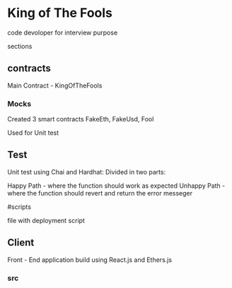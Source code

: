 # King of The Fools 

code devoloper for interview purpose

sections

## contracts 

Main Contract - KingOfTheFools 

### Mocks

Created 3 smart contracts FakeEth, FakeUsd, Fool 

Used for Unit test

## Test

Unit test using Chai and Hardhat: Divided in two parts: 

Happy Path - where the function should work as expected 
Unhappy Path - where the function should revert and return the error messeger

#scripts

file with deployment script

## Client

Front - End application build using React.js and Ethers.js 

### src


